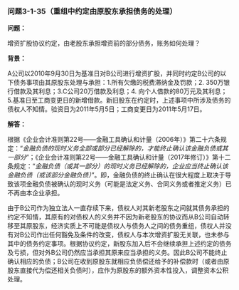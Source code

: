 ### 问题3-1-35（重组中约定由原股东承担债务的处理）

**问题：**

增资扩股协议约定，由老股东承担增资前的部分债务，账务如何处理？

**背景：**

A公司以2010年9月30日为基准日对B公司进行增资扩股，并同时约定B公司的以下债务事项由其原股东处理与承担：1.所有欠缴的税费滞纳金及罚款；2.
350万银行借款及其利息；3.C公司20万借款及利息；4.
向个人借款的80万元及其利息；5.基准日至工商变更日的新增借款。新旧股东在约定时，上述事项中所涉及债务的债权人不知情。验资日为2011年5月5日；工商变更日为2011年5月17日。

**解答：**

根据《企业会计准则第22号——金融工具确认和计量（2006年）》第二十六条规定：“*金融负债的现时义务全部或部分已经解除的，才能终止确认该金融负债或其一部分*”；《企业会计准则第22号——金融工具确认和计量（2017年修订）》第十二条规定：“*金融负债（或其一部分）的现时义务已经解除的，企业应当终止确认该金融负债（或该部分金融负债）*”。即，金融负债的终止确认在很大程度上取决于导致该项金融负债被确认的现时义务（可能是法定义务、合同义务或者推定义务）已不再由本企业承担。

由于B公司作为独立法人一直存续下来，债权人对其新老股东之间就其债务承担的约定不知情，其原有的对债权人的义务并不因为新老股东的协议而从B公司自动转移至其原股东，经济实质上不可能是债权人与债务人之间的债务重组，债权人并没有对B公司作出任何豁免及条件的改变，债权人与本次增资扩股无关联，也未参与其中的债务约定事项。根据协议约定，新股东加入后不会继续承担上述约定的债务及亏损，但对外B公司仍然应当承担其原来应当承担的义务。因此B公司不能终止确认相应的负债；B公司在收到原股东就相应负债偿还给予的补偿款时（或者由原股东直接代为偿还相关负债时），应作为原股东的额外资本性投入，调整资本公积处理。